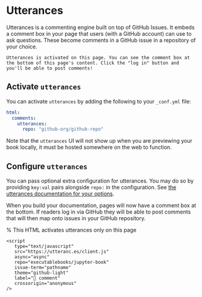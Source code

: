 # Utterances

Utterances is a commenting engine built on top of GitHub Issues. It embeds a comment box in your page that users (with a GitHub account) can use to ask questions. These become comments in a GitHub issue in a repository of your choice.

```{note}
Utterances is activated on this page. You can see the comment box at the bottom of this page's content. Click the "log in" button and you'll be able to post comments!
```

## Activate `utterances`

You can activate `utterances` by adding the following to your `_conf.yml` file:

```yaml
html:
  comments:
    utterances:
      repo: "github-org/github-repo"
```

Note that the `utterances` UI will not show up when you are previewing your book locally, it must be hosted somewhere on the web to function.

## Configure `utterances`

You can pass optional extra configuration for utterances. You may do so by providing `key:val` pairs alongside `repo:` in the configuration. See
[the utterances documentation for your options](https://utteranc.es/#configuration).

When you build your documentation, pages will now have a comment box at the bottom. If readers log in via GitHub they will be able to post comments that will then map onto issues in your GitHub repository.

% This HTML activates utterances only on this page
```{raw} html
<script
   type="text/javascript"
   src="https://utteranc.es/client.js"
   async="async"
   repo="executablebooks/jupyter-book"
   issue-term="pathname"
   theme="github-light"
   label="💬 comment"
   crossorigin="anonymous"
/>
```
